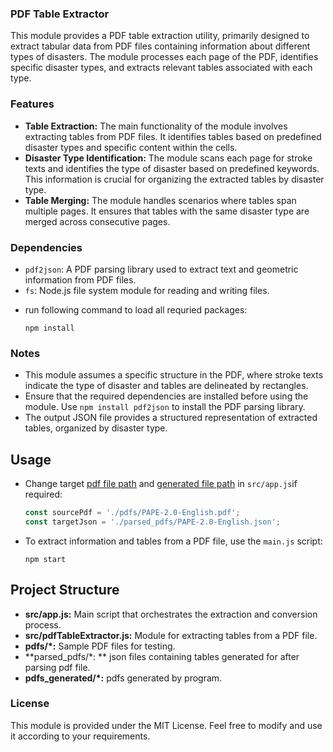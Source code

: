 ### PDF Table Extractor

This module provides a PDF table extraction utility, primarily designed to extract tabular data from PDF files containing information about different types of disasters. The module processes each page of the PDF, identifies specific disaster types, and extracts relevant tables associated with each type.

### Features

- **Table Extraction:** The main functionality of the module involves extracting tables from PDF files. It identifies tables based on predefined disaster types and specific content within the cells.
- **Disaster Type Identification:** The module scans each page for stroke texts and identifies the type of disaster based on predefined keywords. This information is crucial for organizing the extracted tables by disaster type.
- **Table Merging:** The module handles scenarios where tables span multiple pages. It ensures that tables with the same disaster type are merged across consecutive pages.

### Dependencies

- `pdf2json`: A PDF parsing library used to extract text and geometric information from PDF files.
- `fs`: Node.js file system module for reading and writing files.

+ run following command to load all requried packages:
  ````shell
  npm install
  ````

### Notes

- This module assumes a specific structure in the PDF, where stroke texts indicate the type of disaster and tables are delineated by rectangles.
- Ensure that the required dependencies are installed before using the module. Use `npm install pdf2json` to install the PDF parsing library.
- The output JSON file provides a structured representation of extracted tables, organized by disaster type.

## Usage

+ Change target <u>pdf file path</u> and <u>generated file path</u> in ```src/app.js```if required:

  ````js
  const sourcePdf = './pdfs/PAPE-2.0-English.pdf';
  const targetJson = './parsed_pdfs/PAPE-2.0-English.json';
  ````

+ To extract information and tables from a PDF file, use the `main.js` script:

  ````shell
  npm start
  ````

## Project Structure

- **src/app.js:** Main script that orchestrates the extraction and conversion process.
- **src/pdfTableExtractor.js:** Module for extracting tables from a PDF file.
- **pdfs/*:** Sample PDF files for testing.
- **parsed_pdfs/*: ** json files containing tables generated for after parsing pdf file.
- **pdfs_generated/*:** pdfs generated by program.

### License

This module is provided under the MIT License. Feel free to modify and use it according to your requirements.
